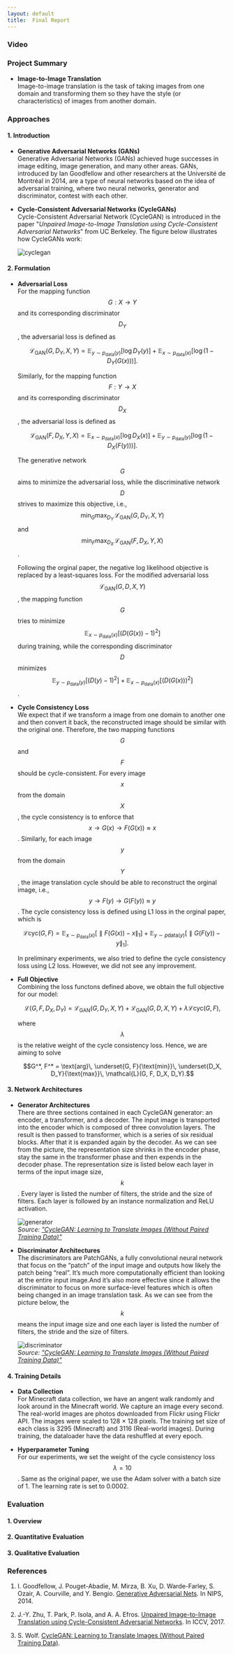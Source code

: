 ```yaml
---
layout: default
title:  Final Report
---
```


### Video

### Project Summary
- **Image-to-Image Translation**  
  Image-to-image translation is the task of taking images from one domain and transforming them so they have the style (or characteristics) of images from another domain. 
  
### Approaches
#### 1. Introduction
- **Generative Adversarial Networks (GANs)**  
  Generative Adversarial Networks (GANs) achieved huge successes in image editing, image generation, and many other areas. GANs, introduced by Ian Goodfellow and other researchers at the Université de Montréal in 2014, are a type of neural networks based on the idea of adversarial training, where two neural networks, generator and discriminator, contest with each other. 
- **Cycle-Consistent Adversarial Networks (CycleGANs)**  
  Cycle-Consistent Adversarial Network (CycleGAN) is introduced in the paper "_Unpaired Image-to-Image Translation using Cycle-Consistent Adversarial Networks_" from UC Berkeley. The figure below illustrates how CycleGANs work:  
  
  ![cyclegan](https://github.com/sijielu/Revival/raw/master/img/cyclegan.png)  
  
#### 2. Formulation
- **Adversarial Loss**  
  For the mapping function $$G: X \to Y$$ and its corresponding discriminator $$D_Y$$, the adversarial loss is defined as  
  
  $$\mathcal{L}_{\text{GAN}}(G, D_Y, X, Y) = \mathbb{E}_{y\sim p_{\text{data}}(y)}[\log D_Y(y)] + \mathbb{E}_{x\sim p_{\text{data}}(x)}[\log(1-D_Y(G(x)))].$$  
  
  Similarly, for the mapping function $$F: Y \to X$$ and its corresponding discriminator $$D_X$$, the adversarial loss is defined as  
  
  $$\mathcal{L}_{\text{GAN}}(F, D_X, Y, X) = \mathbb{E}_{x\sim p_{\text{data}}(x)}[\log D_X(x)] + \mathbb{E}_{y\sim p_{\text{data}}(y)}[\log(1-D_X(F(y)))].$$  
  
  The generative network $$G$$ aims to minimize the adversarial loss, while the discriminative network $$D$$ strives to maximize this objective, i.e., $$\text{min}_G\text{max}_{D_Y} \,\mathcal{L}_{\text{GAN}}(G, D_Y, X, Y)$$ and $$\text{min}_F\text{max}_{D_X} \,\mathcal{L}_{\text{GAN}}(F, D_X, Y, X)$$.  
  
  Following the orginal paper, the negative log likelihood objective is replaced by a least-squares loss. For the modified adversarial loss $$\mathcal{L}_{\text{GAN}}(G, D, X, Y)$$, the mapping function $$G$$ tries to minimize $$\mathbb{E}_{x\sim p_{\text{data}}(x)}[(D(G(x))-1)^2]$$ during training, while the corresponding discriminator $$D$$ minimizes $$\mathbb{E}_{y\sim p_{\text{data}}(y)}[(D(y)-1)^2] + \mathbb{E}_{x\sim p_{\text{data}}(x)}[(D(G(x)))^2]$$.
  
- **Cycle Consistency Loss**  
  We expect that if we transform a image from one domain to another one and then convert it back, the reconstructed image should be similar with the original one. Therefore, the two mapping functions $$G$$ and $$F$$ should be cycle-consistent. For every image $$x$$ from the domain $$X$$, the cycle consistency is to enforce that $$x \to G(x) \to F(G(x)) \approx x$$. Similarly, for each image $$y$$ from the domain $$Y$$, the image translation cycle should be able to reconstruct the orginal image, i.e., $$y \to F(y) \to G(F(y)) \approx y$$. The cycle consistency loss is defined using L1 loss in the orginal paper, which is
  
  $$\mathcal{L}{\text{cyc}}(G, F) = \mathbb{E}_{x\sim p_{\text{data}}(x)}[\parallel F(G(x))-x \parallel_1] + \mathbb{E}_{y\sim p{\text{data}}(y)}[\parallel G(F(y))-y \parallel_1].$$
  
  In preliminary experiments, we also tried to define the cycle consistency loss using L2 loss. However, we did not see any improvement.

- **Full Objective**  
  Combining the loss functons defined above, we obtain the full objective for our model:
  
  $$\mathcal{L}(G, F, D_X, D_Y) = \mathcal{L}_{\text{GAN}}(G, D_Y, X, Y) + \mathcal{L}_{\text{GAN}}(G, D, X, Y) + \lambda\mathcal{L}{\text{cyc}}(G, F),$$
  
  where $$\lambda$$ is the relative weight of the cycle consistency loss. Hence, we are aiming to solve  
  
  $$G^*, F^* = \text{arg}\, \underset{G, F}{\text{min}}\, \underset{D_X, D_Y}{\text{max}}\, \mathcal{L}(G, F, D_X, D_Y).$$

#### 3. Network Architectures
- **Generator Architectures**  
  There are three sections contained in each CycleGAN generator: an encoder, a transformer, and a decoder. The input image is transported into the encoder which is composed of three convolution layers. The result is then passed to transformer, which is a series of six residual blocks. After that it is expanded again by the decoder. As we can see from the picture, the representation size shrinks in the encoder phase, stay the same in the transformer phase and then expends in the decoder phase. The representation size is listed below each layer in terms of the input image size, $$k$$. Every layer is listed the number of filters, the stride and the size of filters. Each layer is followed by an instance normalization and ReLU activation.  
  
  ![generator](https://github.com/sijielu/Revival/raw/master/img/generator.png)  
  _Source: ["CycleGAN: Learning to Translate Images (Without Paired Training Data)"](https://towardsdatascience.com/cyclegan-learning-to-translate-images-without-paired-training-data-5b4e93862c8d)_
  
- **Discriminator Architectures**  
  The discriminators are PatchGANs, a fully convolutional neural network that focus on the “patch” of the input image and outputs how likely the patch being “real”. It’s much more computationally efficient than looking at the entire input image.And it’s also more effective since it allows the discriminator to focus on more surface-level features which is often being changed in an image translation task. As we can see from the picture below, the $$k$$ means the input image size and one each layer is listed the number of filters, the stride and the size of filters.  
  
  ![discriminator](https://github.com/sijielu/Revival/raw/master/img/discriminator.png)  
  _Source: ["CycleGAN: Learning to Translate Images (Without Paired Training Data)"](https://towardsdatascience.com/cyclegan-learning-to-translate-images-without-paired-training-data-5b4e93862c8d)_

#### 4. Training Details
- **Data Collection**  
  For Minecraft data collection, we have an angent walk randomly and look around in the Minecraft world. We capture an image every second. The real-world images are photos downloaded from Flickr using Flickr API. The images were scaled to 128 × 128 pixels. The training set size of each class is 3295 (Minecraft) and 3116 (Real-world images). During training, the dataloader have the data reshuffled at every epoch.
  
- **Hyperparameter Tuning**  
  For our experiments, we set the weight of the cycle consistency loss $$\lambda = 10$$. Same as the original paper, we use the Adam solver with a batch size of 1. The learning rate is set to 0.0002.

### Evaluation
#### 1. Overview

#### 2. Quantitative Evaluation

#### 3. Qualitative Evaluation

### References
1. I. Goodfellow, J. Pouget-Abadie, M. Mirza, B. Xu, D. Warde-Farley, S. Ozair, A. Courville, and Y. Bengio. [Generative Adversarial Nets](https://arxiv.org/pdf/1406.2661.pdf). In NIPS, 2014.

2. J.-Y. Zhu, T. Park, P. Isola, and A. A. Efros. [Unpaired Image-to-Image Translation using Cycle-Consistent Adversarial Networks](https://arxiv.org/pdf/1703.10593.pdf). In ICCV, 2017. 

3. S. Wolf. [CycleGAN: Learning to Translate Images (Without Paired Training Data)](https://towardsdatascience.com/cyclegan-learning-to-translate-images-without-paired-training-data-5b4e93862c8d).
